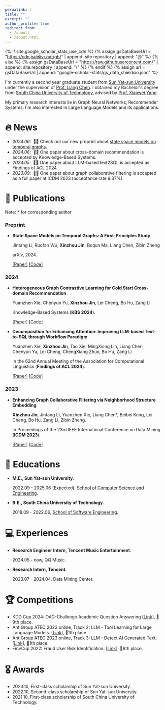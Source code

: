 ```yaml
---
permalink: /
title: ""
excerpt: ""
author_profile: true
redirect_from: 
  - /about/
  - /about.html
---
```


{% if site.google_scholar_stats_use_cdn %}
{% assign gsDataBaseUrl = "https://cdn.jsdelivr.net/gh/" | append: site.repository | append: "@" %}
{% else %}
{% assign gsDataBaseUrl = "https://raw.githubusercontent.com/" | append: site.repository | append: "/" %}
{% endif %}
{% assign url = gsDataBaseUrl | append: "google-scholar-stats/gs_data_shieldsio.json" %}

<span class='anchor' id='about-me'></span>

I'm currently a second year graduate student from [Sun Yat-sun University](https://www.sysu.edu.cn) under the supervision of [Prof. Liang Chen](https://chenliang.tech).
I obtained my Bachelor's degree from [South China University of Technology](https://www.scut.edu.cn/), advised by [Prof. Xiaowei Yang](https://www2.scut.edu.cn/sse/2018/0615/c16788a270764/page.htm).

My primary research interests lie in Graph Neural Networks, Recommender Systems. I'm also interested in Large Language Models and its applications.


# 🔥 News
- *2024.06*: &nbsp;📣📣 Check out our new preprint about [state space models on temporal graphs](https://arxiv.org/abs/2406.00943).
- *2024.06*: &nbsp;🎉🎉 One paper about cross-domain recommendation is accepted by Knowledge-Based Systems.
- *2024.05*: &nbsp;🎉🎉 One paper about LLM-based text2SQL is accepted as Findings of ACL 2024.
- *2023.09*: &nbsp;🎉🎉 One paper about graph collaborative filtering is accepted as a full paper at ICDM 2023 (acceptance rate 9.37%).

# 📝 Publications

Note: * for corresponding author

### Preprint

- **State Space Models on Temporal Graphs: A First-Principles Study**

  Jintang Li, Ruofan Wu, **Xinzhou Jin**, Boqun Ma, Liang Chen, Zibin Zheng

  arXiv, 2024.

  [[Paper]](https://arxiv.org/abs/2406.00943) [[Code]](https://github.com/EdisonLeeeee/GraphSSM)

### 2024

- **Heterogeneous Graph Contrastive Learning for Cold Start Cross-domain Recommendation**

  Yuanzhen Xie, Chenyun Yu, **Xinzhou Jin**, Lei Cheng, Bo Hu, Zang Li

  Knowledge-Based Systems (**KBS 2024**).

  [[Paper]](./) [[Code]](./)

- **Decomposition for Enhancing Attention: Improving LLM-based Text-to-SQL through Workflow Paradigm**

  Yuanzhen Xie, **Xinzhou Jin**, Tao Xie, MingXiong Lin, Liang Chen, Chenyun Yu, Lei Cheng, ChengXiang Zhuo, Bo Hu, Zang Li

  In the 62nd Annual Meeting of the Association for Computational Linguistics (**Findings of ACL 2024**).

  [[Paper]](https://arxiv.org/abs/2402.10671) [[Code]](https://github.com/FlyingFeather/DEA-SQL)

### 2023

- **Enhancing Graph Collaborative Filtering via Neighborhood Structure Embedding**

  **Xinzhou Jin**, Jintang Li, Yuanzhen Xie, Liang Chen*, Beibei Kong, Lei Cheng, Bo Hu, Zang Li, Zibin Zheng.

  In Proceedings of the 23rd IEEE International Conference on Data Mining (**ICDM 2023**).

  [[Paper]](https://ieeexplore.ieee.org/document/10415768) [[Code]](https://github.com/downeykking/NSE)

# 📖 Educations
- **M.E., Sun Yat-sun University.**

  2022.09 - 2025.06 (Expected), [School of Computer Science and Engineering](https://cse.sysu.edu.cn/).

- **B.E., South China University of Technology.**

  2018.09 - 2022.06, [School of Software Engineering](https://www2.scut.edu.cn/sse/).


# 💻 Experiences
- **Research Engineer Intern, Tencent Music Entertainment**.

  2024.05 - now, QQ Music.
  
- **Research Intern, Tencent**.

  2023.07 - 2024.04, Data Mining Center.



# 🏆 Competitions

- KDD Cup 2024: OAG-Challenge Academic Question Answering [[Link](https://www.biendata.xyz/competition/aqa_kdd_2024)], 🏅9th place.
- Ant Group ATEC 2023 online, Track 2: LLM - Tool Learning for Large Language Models. [[Link](https://www.atecup.cn/matchHomeDetails/100001/100002)], 🥇1th place.
- Ant Group ATEC 2023 online, Track 3: LLM - Detect AI Generated Text. [[Link](https://www.atecup.cn/matchHomeDetails/100001/100003)], 🥇1th place.
- FinvCup 2022: Fraud User Risk Identification. [[Link](https://ai.ppdai.com/mirror/goToMirrorDetailSix?mirrorId=28&tabindex=2)], 🏅9th place.

# 🎖 Awards

- 2023.10, First-class scholarship of Sun Yat-sun University.
- 2022.10, Second-class scholarship of Sun Yat-sun University.
- 2021.10, First-class scholarship of South China University of Technology.

